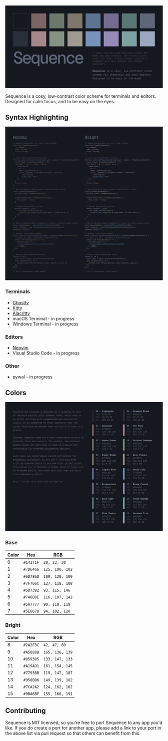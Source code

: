 ![Sequence](_images/sequence.png)

Sequence is a cosy, low-contrast color scheme for terminals and editors. Designed for calm focus, and to be easy on the eyes.

## Syntax Highlighting

![Sequence Code Sample](_images/sequence-sample.png)

### Terminals

- [Ghostty](https://github.com/jdsherrington/sequence/tree/main/ghostty)
- [Kitty](https://github.com/jdsherrington/sequence/tree/main/kitty)
- [Alacritty](https://github.com/jdsherrington/sequence/tree/main/alacritty)
- macOS Terminal - in progress
- Windows Terminal - in progress

### Editors

- [Neovim](https://github.com/jdsherrington/sequence/tree/main/nvim)
- Visual Studio Code - in progress

### Other

- pywal - in progress

## Colors

![Sequence Palette](_images/sequence-palette.png)

### Base

| Color | Hex       | RGB             |
| ----- | --------- | --------------- |
| 0     | `#14171F` | `20, 23, 30`    |
| 1     | `#7D6466` | `125, 100, 102` |
| 2     | `#6D786D` | `109, 120, 109` |
| 3     | `#7F766C` | `127, 118, 108` |
| 4     | `#5D7392` | `93, 115, 146`  |
| 5     | `#746B8E` | `116, 107, 142` |
| 6     | `#5A7777` | `90, 119, 119`  |
| 7     | `#5E6678` | `94, 102, 120`  |

### Bright

| Color | Hex       | RGB             |
| ----- | --------- | --------------- |
| 8     | `#2A2F3C` | `42, 47, 60`    |
| 9     | `#A5888B` | `165, 136, 139` |
| 10    | `#859385` | `133, 147, 133` |
| 11    | `#A19A91` | `161, 154, 145` |
| 12    | `#7793BB` | `119, 147, 187` |
| 13    | `#958BB6` | `149, 139, 182` |
| 14    | `#7CA2A2` | `124, 162, 162` |
| 15    | `#9BA6BF` | `155, 166, 191` |

## Contributing

Sequence is MIT licensed, so you're free to port Sequence to any app you'd like. If you do create a port for another app, please add a link to your port in the above list via pull request so that others can benefit from this.
